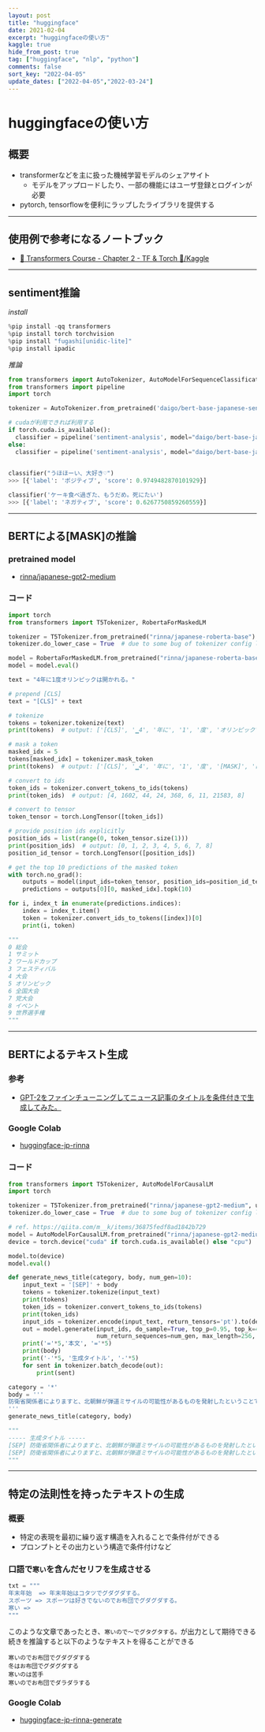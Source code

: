 ```yaml
---
layout: post
title: "huggingface"
date: 2021-02-04
excerpt: "huggingfaceの使い方"
kaggle: true
hide_from_post: true
tag: ["huggingface", "nlp", "python"]
comments: false
sort_key: "2022-04-05"
update_dates: ["2022-04-05","2022-03-24"]
---
```


# huggingfaceの使い方

## 概要
 - transformerなどを主に扱った機械学習モデルのシェアサイト
   - モデルをアップロードしたり、一部の機能にはユーザ登録とログインが必要
 - pytorch, tensorflowを便利にラップしたライブラリを提供する

---

## 使用例で参考になるノートブック
 - [🤗 Transformers Course - Chapter 2 - TF & Torch 🤗/Kaggle](https://www.kaggle.com/code/dschettler8845/transformers-course-chapter-2-tf-torch/notebook)

---

## sentiment推論

*install*
```python
%pip install -qq transformers
%pip install torch torchvision
%pip install "fugashi[unidic-lite]" 
%pip install ipadic
```

*推論*
```python
from transformers import AutoTokenizer, AutoModelForSequenceClassification
from transformers import pipeline
import torch

tokenizer = AutoTokenizer.from_pretrained('daigo/bert-base-japanese-sentiment', use_fast=False)

# cudaが利用できれば利用する
if torch.cuda.is_available():
  classifier = pipeline('sentiment-analysis', model="daigo/bert-base-japanese-sentiment", tokenizer=tokenizer, device=0)
else:
  classifier = pipeline('sentiment-analysis', model="daigo/bert-base-japanese-sentiment", tokenizer=tokenizer)
  

classifier("うほほーい、大好き♡")
>>> [{'label': 'ポジティブ', 'score': 0.9749482870101929}]

classifier('ケーキ食べ過ぎた、もうだめ。死にたい')
>>> [{'label': 'ネガティブ', 'score': 0.6267750859260559}]
```

---

## BERTによる[MASK]の推論

### pretrained model
 - [rinna/japanese-gpt2-medium](https://huggingface.co/rinna/japanese-gpt2-medium)

### コード

```python
import torch
from transformers import T5Tokenizer, RobertaForMaskedLM

tokenizer = T5Tokenizer.from_pretrained("rinna/japanese-roberta-base")
tokenizer.do_lower_case = True  # due to some bug of tokenizer config loading

model = RobertaForMaskedLM.from_pretrained("rinna/japanese-roberta-base")
model = model.eval()

text = "4年に1度オリンピックは開かれる。"

# prepend [CLS]
text = "[CLS]" + text

# tokenize
tokens = tokenizer.tokenize(text)
print(tokens)  # output: ['[CLS]', '▁4', '年に', '1', '度', 'オリンピック', 'は', '開かれる', '。']']

# mask a token
masked_idx = 5
tokens[masked_idx] = tokenizer.mask_token
print(tokens)  # output: ['[CLS]', '▁4', '年に', '1', '度', '[MASK]', 'は', '開かれる', '。']

# convert to ids
token_ids = tokenizer.convert_tokens_to_ids(tokens)
print(token_ids)  # output: [4, 1602, 44, 24, 368, 6, 11, 21583, 8]

# convert to tensor
token_tensor = torch.LongTensor([token_ids])

# provide position ids explicitly
position_ids = list(range(0, token_tensor.size(1)))
print(position_ids)  # output: [0, 1, 2, 3, 4, 5, 6, 7, 8]
position_id_tensor = torch.LongTensor([position_ids])

# get the top 10 predictions of the masked token
with torch.no_grad():
    outputs = model(input_ids=token_tensor, position_ids=position_id_tensor)
    predictions = outputs[0][0, masked_idx].topk(10)

for i, index_t in enumerate(predictions.indices):
    index = index_t.item()
    token = tokenizer.convert_ids_to_tokens([index])[0]
    print(i, token)

"""
0 総会
1 サミット
2 ワールドカップ
3 フェスティバル
4 大会
5 オリンピック
6 全国大会
7 党大会
8 イベント
9 世界選手権
"""
```

---

## BERTによるテキスト生成

### 参考
 - [GPT-2をファインチューニングしてニュース記事のタイトルを条件付きで生成してみた。](https://qiita.com/m__k/items/36875fedf8ad1842b729)

### Google Colab
 - [huggingface-jp-rinna](https://colab.research.google.com/drive/1oKIk0i5W-Rlte85BKBEufxc7QGRT0W7D?usp=sharing)

### コード

```python
from transformers import T5Tokenizer, AutoModelForCausalLM
import torch

tokenizer = T5Tokenizer.from_pretrained("rinna/japanese-gpt2-medium", use_fast=False) # エラーが出る場合はランタイムを再起動
tokenizer.do_lower_case = True  # due to some bug of tokenizer config loading

# ref. https://qiita.com/m__k/items/36875fedf8ad1842b729
model = AutoModelForCausalLM.from_pretrained("rinna/japanese-gpt2-medium")
device = torch.device("cuda" if torch.cuda.is_available() else "cpu")

model.to(device)
model.eval()

def generate_news_title(category, body, num_gen=10):
    input_text = '[SEP]' + body 
    tokens = tokenizer.tokenize(input_text)
    print(tokens)
    token_ids = tokenizer.convert_tokens_to_ids(tokens)
    print(token_ids)
    input_ids = tokenizer.encode(input_text, return_tensors='pt').to(device)
    out = model.generate(input_ids, do_sample=True, top_p=0.95, top_k=40, 
                         num_return_sequences=num_gen, max_length=256, bad_words_ids=[[1], [5]])
    print('='*5,'本文', '='*5)
    print(body)
    print('-'*5, '生成タイトル', '-'*5)
    for sent in tokenizer.batch_decode(out):
        print(sent)

category = '*'
body = '''
防衛省関係者によりますと、北朝鮮が弾道ミサイルの可能性があるものを発射したということです。
'''
generate_news_title(category, body)

"""
----- 生成タイトル -----
[SEP] 防衛省関係者によりますと、北朝鮮が弾道ミサイルの可能性があるものを発射したということです。</s> 北朝鮮のミサイル発射を受けて、在韓米軍の在韓米軍司令部は、北朝鮮が有するミサイルを迎撃するミサイル防衛システムの運用状況を確認しました。 防衛省関係者によりますと、北朝鮮がミサイル発射の可能性があるものを発射したということです。 防衛省幹部によりますと、北朝鮮がミサイルを発射したということです。 在韓米軍司令部は、北朝鮮がミサイルを発射したということです。 在韓米軍司令部は、北朝鮮がミサイルを発射したということです。 在韓米軍司令部は、ミサイルの発射について、北朝鮮のミサイル発射について、北朝鮮のミサイル発射を受けて、在韓米軍司令部は、北朝鮮のミサイル発射について、北朝鮮のミサイル発射を受けて、在韓米軍司令部は、北朝鮮のミサイル発射について、在韓米軍司令部は、北朝鮮のミサイル発射について、在韓米軍司令部は、北朝鮮のミサイル発射について、在韓米軍司令部は、北朝鮮のミサイル発射について、在韓米軍司令部は、北朝鮮のミサイル発射を受けて、在韓米軍司令部は、北朝鮮のミサイル発射について、在韓米軍司令部は、北朝鮮のミサイル発射について、在韓米軍司令部は、北朝鮮のミサイル発射を受けて
[SEP] 防衛省関係者によりますと、北朝鮮が弾道ミサイルの可能性があるものを発射したということです。</s> 北朝鮮は現在北朝鮮の核・ミサイル実験を監視・追っていると聞いています。そして、もし北朝鮮がミサイルを発射した場合には、核・ミサイル実験を中止させるため、早急な対応が必要なと考えてます。北朝鮮の弾道ミサイルに対する日本の態度について確認し、今後、どうすべきか意見を聞きたいと思います。 防衛省関係者によりますと、北朝鮮は、ミサイルの発射実験を行いました。これにより、北朝鮮が弾道ミサイルの可能性があるものが発射されました。 ところで、政府は、今後、北朝鮮の弾道ミサイルに対する対応を検討してまいります。 北朝鮮が弾道ミサイルの発射実験を行いました。ミサイル発射実験は、本日、北朝鮮が午後3時に発射しました。北朝鮮と弾道ミサイル発射実験に関して、政府では、関係閣僚会議を開催し、今後の対応について協議しています。 ところで、北朝鮮は、弾道ミサイルの発射実験を行いました。ミサイルが発射された状況について、政府は、弾道ミサイルが発射された可能性については、現時点では確認できないということで、お答えできないということです。 菅官房長官によりますと、北朝鮮の弾道ミサイルは、午後3時20分ごろから発射されました。ミサイルの発射状況については、現時点では確認できません
"""
```

---

## 特定の法則性を持ったテキストの生成

### 概要
 - 特定の表現を最初に繰り返す構造を入れることで条件付ができる
 - プロンプトとその出力という構造で条件付けなど

### 口語で`寒い`を含んだセリフを生成させる

```python
txt = """
年末年始  => 年末年始はコタツでグダグダする。
スポーツ => スポーツは好きでないのでお布団でグダグダする。
寒い => 
"""
```
このような文章であったとき、`寒いので〜でグタグタする。`が出力として期待できる  
続きを推論すると以下のようなテキストを得ることができる  

```console
寒いのでお布団でグダグダする
冬はお布団でグダグダする
寒いのは苦手
寒いのでお布団でダラダラする
```

### Google Colab
 - [huggingface-jp-rinna-generate](https://colab.research.google.com/drive/1QBZIz5wzaRTtPb-v3mD9SrUdaZeud-R7?usp=sharing)


 

